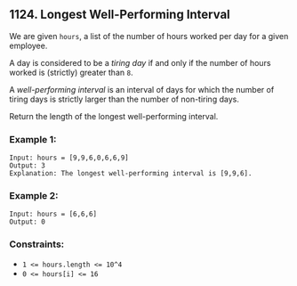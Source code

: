 ## 1124. Longest Well-Performing Interval

We are given ```hours```, a list of the number of hours worked per day for a given employee.

A day is considered to be a *tiring day* if and only if the number of hours worked is (strictly) greater than ```8```.

A *well-performing interval* is an interval of days for which the number of tiring days is strictly larger than the number of non-tiring days.

Return the length of the longest well-performing interval.

### Example 1:
```
Input: hours = [9,9,6,0,6,6,9]
Output: 3
Explanation: The longest well-performing interval is [9,9,6].
```
### Example 2:
```
Input: hours = [6,6,6]
Output: 0
```

### Constraints:

* ```1 <= hours.length <= 10^4```
* ```0 <= hours[i] <= 16```